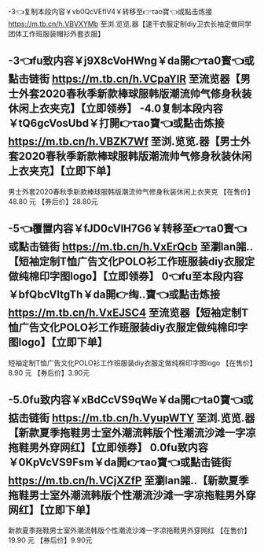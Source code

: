 

-3👈复制本段内容￥vb0QcVEflV4￥转移至👉τao寶👈或點击炼接 https://m.tb.cn/h.VBVXYMb 至浏.览览.器【速干衣服定制diy卫衣长袖定做同学团体工作班服装帽衫外套衣服】


-3👈fu致内容￥j9X8cVoHWng￥da開👉τa0寳👈或點击链街 https://m.tb.cn/h.VCpaYIR 至流览器【男士外套2020春秋季新款棒球服韩版潮流帅气修身秋装休闲上衣夹克】【立即领券】
-4.0复制本段内容￥tQ6gcVosUbd￥打開👉τao寶👈或點击炼接 https://m.tb.cn/h.VBZK7Wf 至浏.览览.器【男士外套2020春秋季新款棒球服韩版潮流帅气修身秋装休闲上衣夹克】【立即下单】
-----------------
男士外套2020春秋季新款棒球服韩版潮流帅气修身秋装休闲上衣夹克
【在售价】48.80 元
【券后价】28.80元

-5👈覆置内容￥fJD0cVlH7G6￥转移至👉τa0寳👈或點击链街 https://m.tb.cn/h.VxErQcb 至瀏lan嘂..【短袖定制T恤广告文化POLO衫工作班服装diy衣服定做纯棉印字图logo】【立即领券】
0👈fu至本段内容￥bfQbcVltgTh￥da開👉绹..寶👈或點击炼接 https://m.tb.cn/h.VxEJSC4 至流览器【短袖定制T恤广告文化POLO衫工作班服装diy衣服定做纯棉印字图logo】【立即下单】
-----------------
短袖定制T恤广告文化POLO衫工作班服装diy衣服定做纯棉印字图logo
【在售价】8.90 元
【券后价】3.90元


-5.0fu致内容￥xBdCcVS9qWe￥da開👉ta0寶👈或掂击链街 https://m.tb.cn/h.VyupWTY 至浏.览览.器【新款夏季拖鞋男士室外潮流韩版个性潮流沙滩一字凉拖鞋男外穿网红】【立即领券】
0.0fu致内容￥0KpVcVS9Fsm￥da開👉τao寶👈或點击链街 https://m.tb.cn/h.VCjXZfP 至瀏lan嘂..【新款夏季拖鞋男士室外潮流韩版个性潮流沙滩一字凉拖鞋男外穿网红】【立即下单】
-----------------
新款夏季拖鞋男士室外潮流韩版个性潮流沙滩一字凉拖鞋男外穿网红
【在售价】19.90 元
【券后价】9.90元











